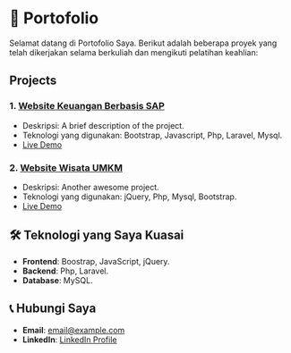 # 📂 Portofolio
Selamat datang di Portofolio Saya. Berikut adalah beberapa proyek yang telah dikerjakan selama berkuliah dan mengikuti pelatihan keahlian:

## Projects
### 1. [Website Keuangan Berbasis SAP](https://github.com/rizkysepandi/bumdes)
- Deskripsi: A brief description of the project.
- Teknologi yang digunakan: Bootstrap, Javascript, Php, Laravel, Mysql.
- [Live Demo](https://github.com/rizkysepandi/bumdes)

### 2. [Website Wisata UMKM](https://github.com/username/project2)
- Deskripsi: Another awesome project.
- Teknologi yang digunakan: jQuery, Php, Mysql, Bootstrap.
- [Live Demo](https://username.github.io/project2)

## 🛠️ Teknologi yang Saya Kuasai
- **Frontend**: Boostrap, JavaScript, jQuery.
- **Backend**: Php, Laravel.
- **Database**: MySQL.

## 📞 Hubungi Saya
- **Email**: [email@example.com](mailto:email@example.com)
- **LinkedIn**: [LinkedIn Profile](https://linkedin.com/in/username)
